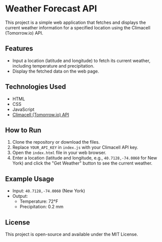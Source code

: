 # Weather Forecast API

This project is a simple web application that fetches and displays the current weather information for a specified location using the Climacell (Tomorrow.io) API.

## Features

- Input a location (latitude and longitude) to fetch its current weather, including temperature and precipitation.
- Display the fetched data on the web page.

## Technologies Used

- HTML
- CSS
- JavaScript
- [Climacell (Tomorrow.io) API](https://www.tomorrow.io/weather-api/)

## How to Run

1. Clone the repository or download the files.
2. Replace `YOUR_API_KEY` in `index.js` with your Climacell API key.
3. Open the `index.html` file in your web browser.
4. Enter a location (latitude and longitude, e.g., `40.7128,-74.0060` for New York) and click the "Get Weather" button to see the current weather.

## Example Usage

- Input: `40.7128,-74.0060` (New York)
- Output:
  - Temperature: 72°F
  - Precipitation: 0.2 mm

## License

This project is open-source and available under the MIT License.
